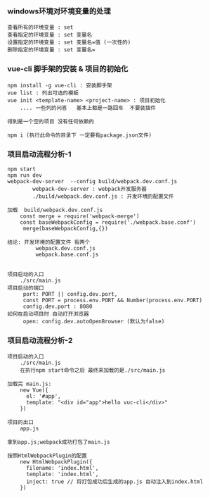 ### windows环境对环境变量的处理
    查看所有的环境变量 : set
    查看指定的环境变量 : set 变量名
    设置指定的环境变量 : set 变量名=值 (一次性的)
    删除指定的环境变量 : set 变量名=

### vue-cli 脚手架的安装 & 项目的初始化
    npm install -g vue-cli : 安装脚手架
    vue list : 列出可选的模板
    vue init <template-name> <project-name> : 项目初始化
        .... 一些列的问答   基本上都是一路回车  不要装插件

    得到是一个空的项目 没有任何依赖的

    npm i (执行此命令的目录下 一定要有package.json文件)

### 项目启动流程分析-1
    npm start
    npm run dev
    webpack-dev-server  --config build/webpack.dev.conf.js
            webpack-dev-server : webpack开发服务器
            ./build/webpack.dev.conf.js : 开发环境的配置文件

    加载  build/webpack.dev.conf.js
        const merge = require('webpack-merge')
        const baseWebpackConfig = require('./webpack.base.conf')
         merge(baseWebpackConfig,{})

    结论: 开发环境的配置文件 有两个
             webpack.dev.conf.js
             webpack.base.conf.js


    项目启动的入口
        ./src/main.js
    项目启动的端口
         port: PORT || config.dev.port,
         const PORT = process.env.PORT && Number(process.env.PORT)
         config.dev.port : 8080
    如何在启动项目时 自动打开浏览器
         open: config.dev.autoOpenBrowser (默认为false)


### 项目启动流程分析-2
    项目启动的入口
        ./src/main.js
        在执行npm start命令之后 最终来加载的是./src/main.js

    加载完 main.js:
        new Vue({
          el: '#app',
          template: "<div id="app">hello vuc-cli</div>"
        })

    项目的出口
        app.js

    拿到app.js;webpack成功打包了main.js

    按照HtmlWebpackPlugin的配置
        new HtmlWebpackPlugin({
          filename: 'index.html',
          template: 'index.html',
          inject: true // 将打包成功后生成的app.js 自动注入到index.html
        })
